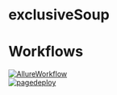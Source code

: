 # exclusiveSoup

# Workflows
<a href="https://github.com/malformedbox/exclusiveSoup/actions/workflows/fullBuild.yml" target="_blank" rel="nofollow">
    <img src="https://github.com/malformedbox/exclusiveSoup/actions/workflows/fullBuild.yml/badge.svg" alt="AllureWorkflow"/>
</a><br/>
<a href="https://github.com/malformedbox/exclusiveSoup/actions/workflows/pages/pages-build-deployment" target="_blank" rel="nofollow">
    <img src="https://github.com/malformedbox/exclusiveSoup/actions/workflows/pages/pages-build-deployment/badge.svg" alt="pagedeploy"/>
</a><br/>
